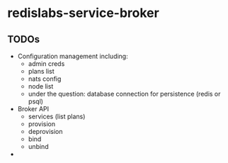 # redislabs-service-broker


## TODOs

- Configuration management including:
  - admin creds
  - plans list
  - nats config
  - node list
  - under the question: database connection for persistence (redis or psql)
- Broker API
  - services (list plans)
  - provision
  - deprovision
  - bind
  - unbind
- 
